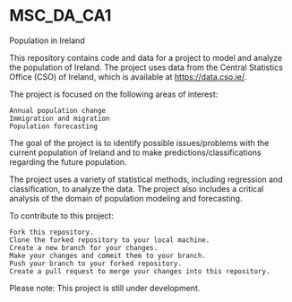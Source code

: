 # MSC_DA_CA1

Population in Ireland

This repository contains code and data for a project to model and analyze the population of Ireland. The project uses data from the Central Statistics Office (CSO) of Ireland, which is available at https://data.cso.ie/.

The project is focused on the following areas of interest:

    Annual population change
    Immigration and migration
    Population forecasting
    

The goal of the project is to identify possible issues/problems with the current population of Ireland and to make predictions/classifications regarding the future population.

The project uses a variety of statistical methods, including regression and classification, to analyze the data. The project also includes a critical analysis of the domain of population modeling and forecasting.

To contribute to this project:

    Fork this repository.
    Clone the forked repository to your local machine.
    Create a new branch for your changes.
    Make your changes and commit them to your branch.
    Push your branch to your forked repository.
    Create a pull request to merge your changes into this repository.

Please note: This project is still under development.
